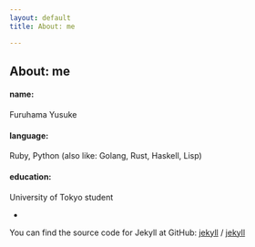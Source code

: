 ```yaml
---
layout: default
title: About: me

---
```


## About: me

#### name:
Furuhama Yusuke

#### language:
Ruby, Python
(also like: Golang, Rust, Haskell, Lisp)

#### education:
University of Tokyo student


-


You can find the source code for Jekyll at GitHub:
[jekyll][jekyll-organization] /
[jekyll](https://github.com/jekyll/jekyll)

[jekyll-organization]: https://github.com/jekyll
